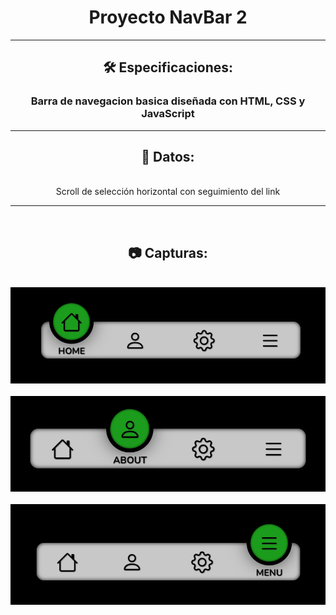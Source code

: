 <div id="titulo" align="center">
    <h1 align="center">Proyecto NavBar 2</h1>
</div>

---

<div id="Caracteristicas" align="center">
    <h2 align="center"> 🛠️ Especificaciones:</h2>
    <h3>
        Barra de navegacion basica diseñada con HTML, CSS y JavaScript<br>
    </h3>
</div>

---

<div id="datos" align="center">
    <h2>💾 Datos:</h2>
    <br>
        Scroll de selección horizontal con seguimiento del link<br>
</div>

---

<div id="capturas" align="center">
    <br>
    <h2> 📷 Capturas:</h2>
    <br>
    <img src="https://github.com/elchino8779/ImagenesGitHub/blob/main/NavBar-2/NavBar2-01.png?raw=true" alt="Cap1" width="700">
    <br>
    <br>
    <img src="https://github.com/elchino8779/ImagenesGitHub/blob/main/NavBar-2/NavBar2-02.png?raw=true" alt="Cap2" width="700">
    <br>
    <br>
    <img src="https://github.com/elchino8779/ImagenesGitHub/blob/main/NavBar-2/NavBar2-03.png?raw=true" alt="Cap3" width="700">
</div>